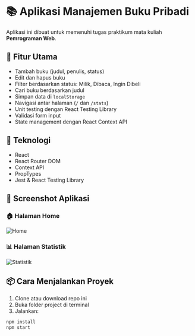 # 📚 Aplikasi Manajemen Buku Pribadi

Aplikasi ini dibuat untuk memenuhi tugas praktikum mata kuliah **Pemrograman Web**.

## 🎯 Fitur Utama

- Tambah buku (judul, penulis, status)
- Edit dan hapus buku
- Filter berdasarkan status: Milik, Dibaca, Ingin Dibeli
- Cari buku berdasarkan judul
- Simpan data di `localStorage`
- Navigasi antar halaman (`/` dan `/stats`)
- Unit testing dengan React Testing Library
- Validasi form input
- State management dengan React Context API

## 🧰 Teknologi

- React
- React Router DOM
- Context API
- PropTypes
- Jest & React Testing Library

## 📸 Screenshot Aplikasi

### 🏠 Halaman Home
![Home](home.png)

### 📊 Halaman Statistik
![Statistik](stats.png)

## 📦 Cara Menjalankan Proyek

1. Clone atau download repo ini
2. Buka folder project di terminal
3. Jalankan:

```bash
npm install
npm start
